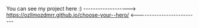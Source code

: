 You can see my project here  :)   ------------------->   https://ozllmozdmrr.github.io/choose-your--hero/  <--------------------------
